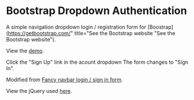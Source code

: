 Bootstrap Dropdown Authentication
=================================

A simple navigation dropdown login / registration form for [Boostrap](https://getbootstrap.com/" title="See the Bootstrap website "See the Bootstrap website").

View the [demo](https://craigvantonder.github.io/bootstrap-dropdown-authentication/ "See the demo on github pages").

Click the "Sign Up" link in the acount dropdown
The form changes to "Sign In".

Modified from [Fancy navbar login / sign in form](http://bootsnipp.com/snippets/featured/fancy-navbar-login-sign-in-form "See abudayahs&rsquo; snippet on bootsnipp.com").

View the jQuery used [here](https://craigvantonder.github.io/bootstrap-dropdown-authentication/dropdown-authentication.js "See the jQuery used for this").